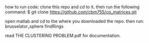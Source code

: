 how to run code:
clone this repo and cd to it. then run the following command:
$ git clone https://github.com/cbm755/cp_matrices.git

open matlab and cd to the where you downloaded the repo. then run:
brusselator_sphere
findRings

read THE CLUSTERING PROBLEM.pdf for documentation.
